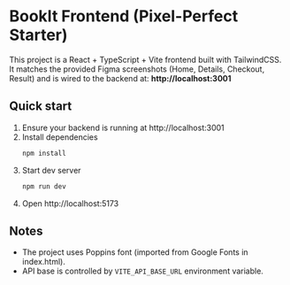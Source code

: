 # BookIt Frontend (Pixel-Perfect Starter)

This project is a React + TypeScript + Vite frontend built with TailwindCSS.
It matches the provided Figma screenshots (Home, Details, Checkout, Result)
and is wired to the backend at: **http://localhost:3001**

## Quick start

1. Ensure your backend is running at http://localhost:3001
2. Install dependencies
   ```bash
   npm install
   ```
3. Start dev server
   ```bash
   npm run dev
   ```
4. Open http://localhost:5173

## Notes
- The project uses Poppins font (imported from Google Fonts in index.html).
- API base is controlled by `VITE_API_BASE_URL` environment variable.
